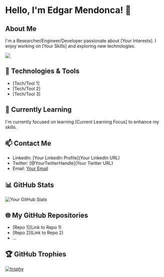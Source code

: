 # Hello, I'm Edgar Mendonca! 👋

## About Me
I'm a Researcher/Engineer/Developer passionate about [Your Interests]. I enjoy working on [Your Skills] and exploring new technologies.

![](https://visitor-badge.glitch.me/badge?page_id=Edgar-Mendonca.Edgar-Mendonca)

## 🔧 Technologies & Tools
- [Tech/Tool 1]
- [Tech/Tool 2]
- [Tech/Tool 3]

## 🌱 Currently Learning
I'm currently focused on learning [Current Learning Focus] to enhance my skills.

## 📫 Contact Me
- LinkedIn: [Your LinkedIn Profile](Your LinkedIn URL)
- Twitter: [@YourTwitterHandle](Your Twitter URL)
- Email: [Your Email](mailto:you@example.com)

## 📊 GitHub Stats
![Your GitHub Stats](https://github-readme-stats.vercel.app/api?username=Edgar-Mendonca&show_icons=true&hide=contribs,prs&count_private=true&theme=radical)

## 🌐 My GitHub Repositories
- [Repo 1](Link to Repo 1)
- [Repo 2](Link to Repo 2)
- ...

## 🏆 GitHub Trophies
[![trophy](https://github-profile-trophy.vercel.app/?username=Edgar-Mendonca&theme=darkhub)](https://github.com/ryo-ma/github-profile-trophy)

<!-- Additional sections as needed -->

